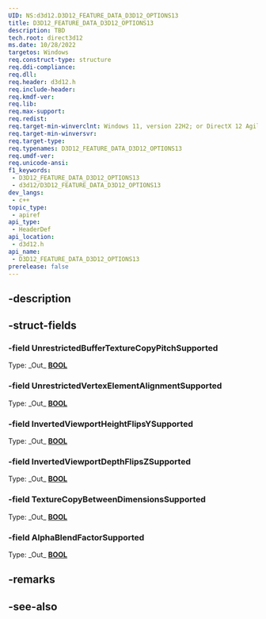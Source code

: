 ```yaml
---
UID: NS:d3d12.D3D12_FEATURE_DATA_D3D12_OPTIONS13
title: D3D12_FEATURE_DATA_D3D12_OPTIONS13
description: TBD
tech.root: direct3d12
ms.date: 10/28/2022
targetos: Windows
req.construct-type: structure
req.ddi-compliance: 
req.dll: 
req.header: d3d12.h
req.include-header: 
req.kmdf-ver: 
req.lib: 
req.max-support: 
req.redist: 
req.target-min-winverclnt: Windows 11, version 22H2; or DirectX 12 Agility SDK 1.6 or later
req.target-min-winversvr: 
req.target-type: 
req.typenames: D3D12_FEATURE_DATA_D3D12_OPTIONS13
req.umdf-ver: 
req.unicode-ansi: 
f1_keywords:
 - D3D12_FEATURE_DATA_D3D12_OPTIONS13
 - d3d12/D3D12_FEATURE_DATA_D3D12_OPTIONS13
dev_langs:
 - c++
topic_type:
 - apiref
api_type:
 - HeaderDef
api_location:
 - d3d12.h
api_name:
 - D3D12_FEATURE_DATA_D3D12_OPTIONS13
prerelease: false
---
```


## -description

## -struct-fields

### -field UnrestrictedBufferTextureCopyPitchSupported

Type: \_Out\_ **[BOOL](/windows/win32/winprog/windows-data-types)**

### -field UnrestrictedVertexElementAlignmentSupported

Type: \_Out\_ **[BOOL](/windows/win32/winprog/windows-data-types)**

### -field InvertedViewportHeightFlipsYSupported

Type: \_Out\_ **[BOOL](/windows/win32/winprog/windows-data-types)**

### -field InvertedViewportDepthFlipsZSupported

Type: \_Out\_ **[BOOL](/windows/win32/winprog/windows-data-types)**

### -field TextureCopyBetweenDimensionsSupported

Type: \_Out\_ **[BOOL](/windows/win32/winprog/windows-data-types)**

### -field AlphaBlendFactorSupported

Type: \_Out\_ **[BOOL](/windows/win32/winprog/windows-data-types)**

## -remarks

## -see-also
